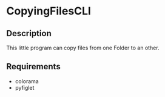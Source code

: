 # CopyingFilesCLI

## Description
This little program can copy files from one Folder to an other.

## Requirements
- colorama
- pyfiglet
